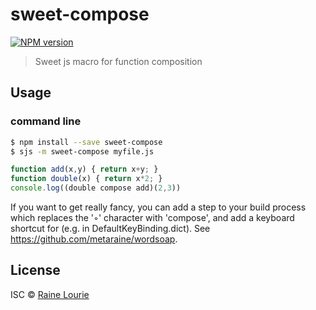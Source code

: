 # sweet-compose
[![NPM version](https://badge.fury.io/js/sweet-compose.svg)](http://badge.fury.io/js/sweet-compose)

> Sweet js macro for function composition


## Usage

### command line

```sh
$ npm install --save sweet-compose
$ sjs -m sweet-compose myfile.js
```

```js
function add(x,y) { return x+y; }
function double(x) { return x*2; }
console.log((double compose add)(2,3))
```

If you want to get really fancy, you can add a step to your build process which replaces the '◦' character with 'compose', and add a keyboard shortcut for (e.g. in DefaultKeyBinding.dict). See https://github.com/metaraine/wordsoap.

## License

ISC © [Raine Lourie](https://github.com/metaraine)
